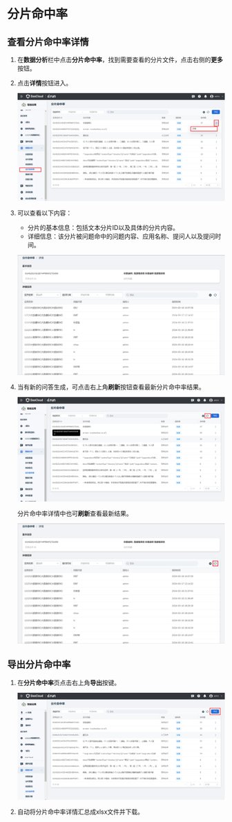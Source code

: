 # 分片命中率

## 查看分片命中率详情

1. 在**数据分析**栏中点击**分片命中率**，找到需要查看的分片文件，点击右侧的**更多**按钮。

2. 点击**详情**按钮进入。

    ![alt text](image/shard-hit-ratio.png)

3. 可以查看以下内容：
    - 分片的基本信息：包括文本分片ID以及具体的分片内容。
    - 详细信息：该分片被问题命中的问题内容、应用名称、提问人以及提问时间。

    ![alt text](image/shard-hit-ratio-detail.png)

4. 当有新的问答生成，可点击右上角**刷新**按钮查看最新分片命中率结果。

    ![alt text](image/refresh-shard-hit-ratio-1.png)

    分片命中率详情中也可**刷新**查看最新结果。

    ![alt text](image/refresh-shard-hit-ratio-2.png)

## 导出分片命中率

1. 在**分片命中率**页点击右上角**导出**按键。

    ![alt text](image/export-shard-hit-ratio.png)

2. 自动将分片命中率详情汇总成xlsx文件并下载。
